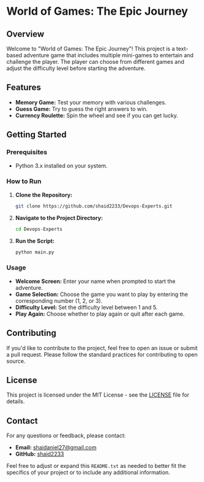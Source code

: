 
# World of Games: The Epic Journey

## Overview

Welcome to "World of Games: The Epic Journey"! This project is a text-based adventure game that includes multiple mini-games to entertain and challenge the player. The player can choose from different games and adjust the difficulty level before starting the adventure.

## Features

- **Memory Game:** Test your memory with various challenges.
- **Guess Game:** Try to guess the right answers to win.
- **Currency Roulette:** Spin the wheel and see if you can get lucky.

## Getting Started

### Prerequisites

- Python 3.x installed on your system.

### How to Run

1. **Clone the Repository:**

    ```bash
    git clone https://github.com/shaid2233/Devops-Experts.git
    ```

2. **Navigate to the Project Directory:**

    ```bash
    cd Devops-Experts
    ```

3. **Run the Script:**

    ```bash
    python main.py
    ```

### Usage

- **Welcome Screen:** Enter your name when prompted to start the adventure.
- **Game Selection:** Choose the game you want to play by entering the corresponding number (1, 2, or 3).
- **Difficulty Level:** Set the difficulty level between 1 and 5.
- **Play Again:** Choose whether to play again or quit after each game.

## Contributing

If you'd like to contribute to the project, feel free to open an issue or submit a pull request. Please follow the standard practices for contributing to open source.

## License

This project is licensed under the MIT License - see the [LICENSE](LICENSE) file for details.

## Contact

For any questions or feedback, please contact:

- **Email:** shaidaniel27@gmail.com
- **GitHub:** [shaid2233](https://github.com/shaid2233)



Feel free to adjust or expand this `README.txt` as needed to better fit the specifics of your project or to include any additional information.
